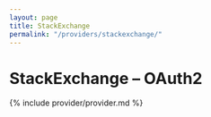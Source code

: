```yaml
---
layout: page
title: StackExchange
permalink: "/providers/stackexchange/"
---
```

# StackExchange – OAuth2

{% include provider/provider.md %}
